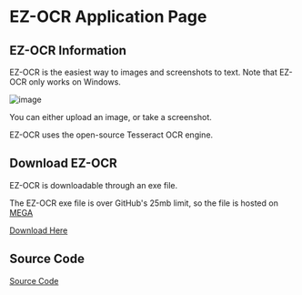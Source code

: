# EZ-OCR Application Page
## EZ-OCR Information

EZ-OCR is the easiest way to images and screenshots to text. Note that EZ-OCR only works on Windows.

![image](https://user-images.githubusercontent.com/66702878/113760164-86e39c80-96db-11eb-9aa4-7466639dc670.png)

You can either upload an image, or take a screenshot.

EZ-OCR uses the open-source Tesseract OCR engine.

## Download EZ-OCR

EZ-OCR is downloadable through an exe file.

The EZ-OCR exe file is over GitHub's 25mb limit, so the file is hosted on [MEGA](https://mega.io/)

[Download Here](https://mega.nz/file/7DJVwCQJ#SyfGDCY8xKQvG50w6kfJcdMeAxP5DJ8RtnSPUyDHWoM)

## Source Code

[Source Code](https://github.com/BouncyBird/ezocr/blob/main/EZOCR.py)

